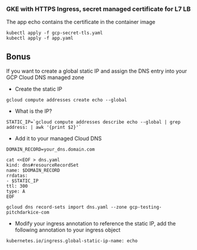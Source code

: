 ### GKE with HTTPS Ingress, secret managed certificate for L7 LB
The app echo contains the certificate in the container image

```
kubectl apply -f gcp-secret-tls.yaml
kubectl apply -f app.yaml
```

## Bonus
If you want to create a global static IP and assign the DNS entry into your GCP Cloud DNS managed zone

* Create the static IP
```
gcloud compute addresses create echo --global
```
* What is the IP?
```
STATIC_IP=`gcloud compute addresses describe echo --global | grep address: | awk '{print $2}'`
```
* Add it to your managed Cloud DNS
```
DOMAIN_RECORD=your_dns.domain.com

cat <<EOF > dns.yaml 
kind: dns#resourceRecordSet
name: $DOMAIN_RECORD
rrdatas:
- $STATIC_IP
ttl: 300
type: A
EOF
```
```
gcloud dns record-sets import dns.yaml --zone gcp-testing-pitchdarkice-com
```
* Modify your ingress annotation to reference the static IP, add the following annotation to your ingress object
```
kubernetes.io/ingress.global-static-ip-name: echo
```

